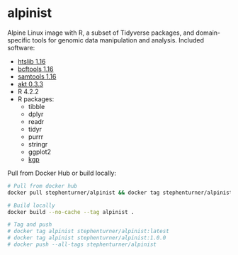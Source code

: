# alpinist

Alpine Linux image with R, a subset of Tidyverse packages, and domain-specific tools for genomic data manipulation and analysis. Included software:

- [htslib 1.16](https://github.com/samtools/htslib/releases/tag/1.16)
- [bcftools 1.16](https://github.com/samtools/bcftools/releases/tag/1.16)
- [samtools 1.16](https://github.com/samtools/samtools/releases/tag/1.16)
- [akt 0.3.3](https://github.com/Illumina/akt)
- R 4.2.2
- R packages:
  - tibble
  - dplyr
  - readr
  - tidyr
  - purrr
  - stringr
  - ggplot2
  - [kgp](https://github.com/stephenturner/kgp)

Pull from Docker Hub or build locally:

```sh
# Pull from docker hub
docker pull stephenturner/alpinist && docker tag stephenturner/alpinist alpinist

# Build locally
docker build --no-cache --tag alpinist .

# Tag and push
# docker tag alpinist stephenturner/alpinist:latest
# docker tag alpinist stephenturner/alpinist:1.0.0
# docker push --all-tags stephenturner/alpinist
```
